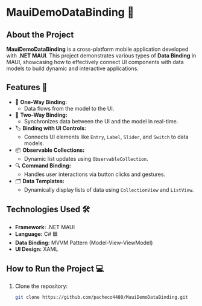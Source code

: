 # MauiDemoDataBinding 🔗

## About the Project
**MauiDemoDataBinding** is a cross-platform mobile application developed with **.NET MAUI**. This project demonstrates various types of **Data Binding** in MAUI, showcasing how to effectively connect UI components with data models to build dynamic and interactive applications.

## Features 🚀
- 🔄 **One-Way Binding:**  
  - Data flows from the model to the UI.  
- 🔁 **Two-Way Binding:**  
  - Synchronizes data between the UI and the model in real-time.  
- 🏷️ **Binding with UI Controls:**  
  - Connects UI elements like `Entry`, `Label`, `Slider`, and `Switch` to data models.  
- 📦 **Observable Collections:**  
  - Dynamic list updates using `ObservableCollection`.  
- 🔍 **Command Binding:**  
  - Handles user interactions via button clicks and gestures.  
- 🗂️ **Data Templates:**  
  - Dynamically display lists of data using `CollectionView` and `ListView`.

## Technologies Used 🛠️
- **Framework:** .NET MAUI  
- **Language:** C# 🟦  
- **Data Binding:** MVVM Pattern (Model-View-ViewModel)  
- **UI Design:** XAML  

## How to Run the Project 💻
1. Clone the repository:  
   ```bash
   git clone https://github.com/pacheco4480/MauiDemoDataBinding.git
